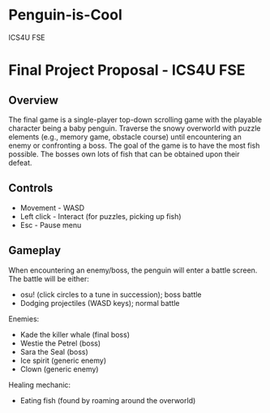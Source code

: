 # Penguin-is-Cool
ICS4U FSE

# Final Project Proposal - ICS4U FSE

## Overview
The final game is a single-player top-down scrolling game with the playable character being a baby penguin. Traverse the snowy overworld with puzzle elements (e.g., memory game, obstacle course) until encountering an enemy or confronting a boss. The goal of the game is to have the most fish possible. The bosses own lots of fish that can be obtained upon their defeat.

## Controls
* Movement - WASD
* Left click - Interact (for puzzles, picking up fish)
* Esc - Pause menu

## Gameplay
When encountering an enemy/boss, the penguin will enter a battle screen. The battle will be either:
* osu! (click circles to a tune in succession); boss battle
* Dodging projectiles (WASD keys); normal battle

Enemies:
* Kade the killer whale (final boss)
* Westie the Petrel (boss)
* Sara the Seal (boss)
* Ice spirit (generic enemy)
* Clown (generic enemy)

Healing mechanic:
* Eating fish (found by roaming around the overworld)
